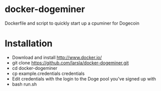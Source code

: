docker-dogeminer
================

Dockerfile and script to quickly start up a cpuminer for Dogecoin




Installation
============
* Download and install http://www.docker.io/
* git clone https://github.com/larsla/docker-dogeminer.git
* cd docker-dogeminer
* cp example.credentials credentials
* Edit credentials with the login to the Doge pool you've signed up with
* bash run.sh
